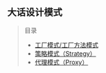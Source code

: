 ## 大话设计模式

> 目录
>- [工厂模式/工厂方法模式](./calculator)
>- [策略模式（Strategy）](./strategy-cashier)
>- [代理模式（Proxy）](./proxy-pursue)